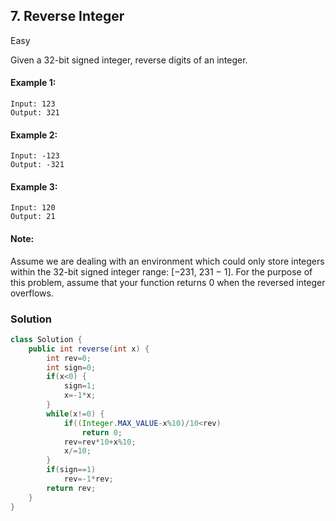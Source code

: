 ## 7. Reverse Integer

Easy

Given a 32-bit signed integer, reverse digits of an integer.

#### Example 1:
```
Input: 123
Output: 321
```
#### Example 2:
```
Input: -123
Output: -321
```
#### Example 3:
```
Input: 120
Output: 21
```
#### Note:
Assume we are dealing with an environment which could only store integers within the 32-bit signed integer range: [−231,  231 − 1]. For the purpose of this problem, assume that your function returns 0 when the reversed integer overflows.

### Solution
```Java
class Solution {
    public int reverse(int x) {
        int rev=0;
        int sign=0;
        if(x<0) {
            sign=1;
            x=-1*x;
        }
        while(x!=0) {
            if((Integer.MAX_VALUE-x%10)/10<rev)
                return 0;
            rev=rev*10+x%10;
            x/=10;
        }
        if(sign==1)
            rev=-1*rev;
        return rev;
    }
}
```
